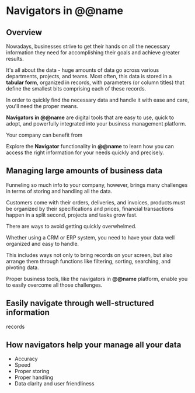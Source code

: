 # Navigators in @@name

## Overview

Nowadays, businesses strive to get their hands on all the necessary information they need for accomplishing their goals and achieve greater results.  

It's all about the data - huge amounts of data go across various departments, projects, and teams. 
Most often, this data is stored in a **tabular form**, organized in records, with parameters (or column titles) that define the smallest bits comprising each of these records.  

In order to quickly find the necessary data and handle it with ease and care, you'll need the proper means. 

**Navigators in @@name** are digital tools that are easy to use, quick to adopt, and powerfully integrated into your business management platform.  

Your company can benefit from 

Explore the **Navigator** functionality in **@@name** to learn how you can access the right information for your needs quickly and precisely.  

## Managing large amounts of business data


Funneling so much info to your company, however, brings many challenges in terms of storing and handling all the data.  

Customers come with their orders, deliveries, and invoices, products must be organized by their specifications and prices, financial transactions happen in a split second, projects and tasks grow fast.  

There are ways to avoid getting quickly overwhelmed.  

Whether using a CRM or ERP system, you need to have your data well organized and easy to handle.  

This includes ways not only to bring records on your screen, but also arrange them through functions like filtering, sorting, searching, and pivoting data.  

Proper business tools, like the navigators in **@@name** platform, enable you to easily overcome all those challenges.  



## Easily navigate through well-structured information

records

## How navigators help your manage all your data






* Accuracy
* Speed
* Proper storing
* Proper handling
* Data clarity and user friendliness
